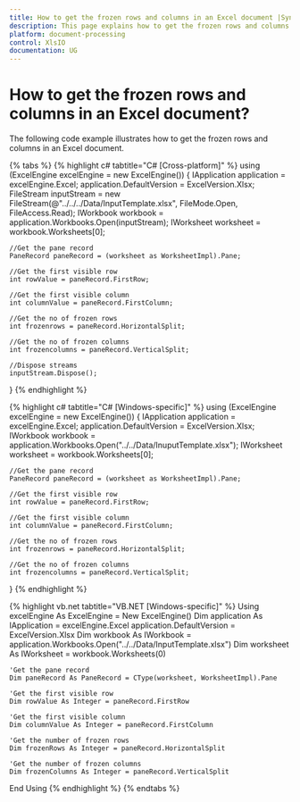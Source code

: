 ```yaml
---
title: How to get the frozen rows and columns in an Excel document |Syncfusion.
description: This page explains how to get the frozen rows and columns in an Excel document using Syncfusion .NET Excel library (XlsIO).
platform: document-processing
control: XlsIO
documentation: UG
---
```


# How to get the frozen rows and columns in an Excel document?

The following code example illustrates how to get the frozen rows and columns in an Excel document.

{% tabs %}
{% highlight c# tabtitle="C# [Cross-platform]" %}
using (ExcelEngine excelEngine = new ExcelEngine())
{
    IApplication application = excelEngine.Excel;
    application.DefaultVersion = ExcelVersion.Xlsx;
    FileStream inputStream = new FileStream(@"../../../Data/InputTemplate.xlsx", FileMode.Open, FileAccess.Read);
    IWorkbook workbook = application.Workbooks.Open(inputStream);
    IWorksheet worksheet = workbook.Worksheets[0];

    //Get the pane record
    PaneRecord paneRecord = (worksheet as WorksheetImpl).Pane;

    //Get the first visible row
    int rowValue = paneRecord.FirstRow;

    //Get the first visible column
    int columnValue = paneRecord.FirstColumn;

    //Get the no of frozen rows
    int frozenrows = paneRecord.HorizontalSplit;

    //Get the no of frozen columns
    int frozencolumns = paneRecord.VerticalSplit;

    //Dispose streams
    inputStream.Dispose();
}
{% endhighlight %}

{% highlight c# tabtitle="C# [Windows-specific]" %}
using (ExcelEngine excelEngine = new ExcelEngine())
{
    IApplication application = excelEngine.Excel;
    application.DefaultVersion = ExcelVersion.Xlsx;
    IWorkbook workbook = application.Workbooks.Open("../../Data/InuputTemplate.xlsx");
    IWorksheet worksheet = workbook.Worksheets[0];

    //Get the pane record
    PaneRecord paneRecord = (worksheet as WorksheetImpl).Pane;

    //Get the first visible row
    int rowValue = paneRecord.FirstRow;

    //Get the first visible column
    int columnValue = paneRecord.FirstColumn;

    //Get the no of frozen rows
    int frozenrows = paneRecord.HorizontalSplit;

    //Get the no of frozen columns
    int frozencolumns = paneRecord.VerticalSplit;
}
{% endhighlight %}

{% highlight vb.net tabtitle="VB.NET [Windows-specific]" %}
Using excelEngine As ExcelEngine = New ExcelEngine()
    Dim application As IApplication = excelEngine.Excel
    application.DefaultVersion = ExcelVersion.Xlsx
    Dim workbook As IWorkbook = application.Workbooks.Open("../../Data/InputTemplate.xlsx")
    Dim worksheet As IWorksheet = workbook.Worksheets(0)

    'Get the pane record
    Dim paneRecord As PaneRecord = CType(worksheet, WorksheetImpl).Pane

    'Get the first visible row
    Dim rowValue As Integer = paneRecord.FirstRow

    'Get the first visible column
    Dim columnValue As Integer = paneRecord.FirstColumn

    'Get the number of frozen rows
    Dim frozenRows As Integer = paneRecord.HorizontalSplit

    'Get the number of frozen columns
    Dim frozenColumns As Integer = paneRecord.VerticalSplit
End Using
{% endhighlight %}
{% endtabs %}